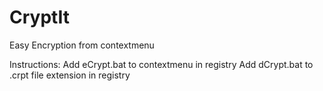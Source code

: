 # CryptIt
Easy Encryption from contextmenu

Instructions:
Add eCrypt.bat to contextmenu in registry
Add dCrypt.bat to .crpt file extension in registry


